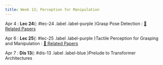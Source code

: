 ```yaml
---
title: Week 13; Perception for Manipulation
---
```


Apr 4
: **Lec 24**{: #lec-24 .label .label-purple }Grasp Pose Detection
  : [📃 Related Papers](/papers/#grasp-pose-detection)


Apr 6
: **Lec 25**{: #lec-25 .label .label-purple }Tactile Perception for Grasping and Manipulation
  : [📃 Related Papers](/papers/#tactile-perception-for-grasping-and-manipulation)

Apr 7
: **Dis 13**{: #dis-13 .label .label-blue }Prelude to Transformer Architectures
